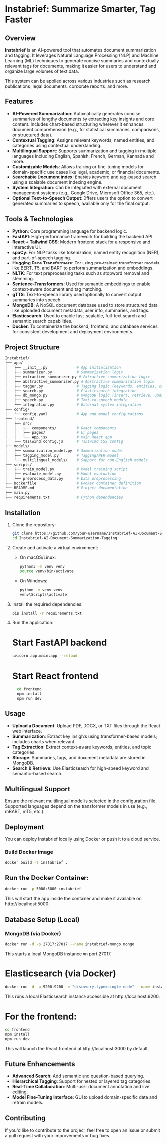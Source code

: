 # Instabrief: Summarize Smarter, Tag Faster

## Overview

**Instabrief** is an AI-powered tool that automates document summarization and tagging. It leverages Natural Language Processing (NLP) and Machine Learning (ML) techniques to generate concise summaries and contextually relevant tags for documents, making it easier for users to understand and organize large volumes of text data.

This system can be applied across various industries such as research publications, legal documents, corporate reports, and more.

## Features

* **AI-Powered Summarization**: Automatically generates concise summaries of lengthy documents by extracting key insights and core content. Includes chart-based structuring wherever it enhances document comprehension (e.g., for statistical summaries, comparisons, or structured data).
* **Contextual Tagging**: Assigns relevant keywords, named entities, and categories using contextual understanding.
* **Multilingual Support**: Supports summarization and tagging in multiple languages including English, Spanish, French, German, Kannada and more.
* **Customizable Models**: Allows training or fine-tuning models for domain-specific use cases like legal, academic, or financial documents.
* **Searchable Document Index**: Enables keyword and tag-based search using a scalable document indexing engine.
* **System Integration**: Can be integrated with external document management systems (e.g., Google Drive, Microsoft Office 365, etc.).
* **Optional Text-to-Speech Output**: Offers users the option to convert generated summaries to speech, available only for the final output.

## Tools & Technologies

- **Python**: Core programming language for backend logic.
- **FastAPI**: High-performance framework for building the backend API.
- **React + Tailwind CSS**: Modern frontend stack for a responsive and interactive UI.
- **spaCy**: For NLP tasks like tokenization, named entity recognition (NER), and part-of-speech tagging.
- **Hugging Face Transformers**: For using pre-trained transformer models like BERT, T5, and BART to perform summarization and embeddings.
- **NLTK**: For text preprocessing tasks such as stopword removal and stemming.
- **Sentence-Transformers**: Used for semantic embeddings to enable context-aware document and tag matching.
- **gTTS**: Text-to-speech library used optionally to convert output summaries into speech.
- **MongoDB**: A NoSQL document database used to store structured data like uploaded document metadata, user info, summaries, and tags.
- **Elasticsearch**: Used to enable fast, scalable, full-text search and semantic search capabilities.
- **Docker**: To containerize the backend, frontend, and database services for consistent development and deployment environments.

## Project Structure

```bash
Instabrief/
├── app/
│   ├── __init__.py             # App initialization
│   ├── summarizer.py           # Summarization logic
│   ├── extractive_summarizer.py # Extractive summarization logic
│   ├── abstractive_summarizer.py # Abstractive summarization logic
│   ├── tagger.py               # Tagging logic (keywords, entities, categories)
│   ├── search.py               # Elasticsearch integration
│   ├── db_mongo.py             # MongoDB logic (insert, retrieve, update documents)
│   ├── speech.py               # Text-to-speech module
│   └── integration.py          # External system integration
├── config/
│   └── config.yaml             # App and model configurations
├── frontend/
│   ├── src/
│   │   ├── components/         # React components
│   │   ├── pages/              # UI pages
│   │   └── App.jsx             # Main React app
│   └── tailwind.config.js      # Tailwind CSS config
├── models/
│   ├── summarization_model.py  # Summarization model
│   ├── tagging_model.py        # Tagging/NER model
│   └── multilingual_models/    # Support for non-English models
├── scripts/
│   ├── train_model.py          # Model training script
│   ├── evaluate_model.py       # Model evaluation
│   └── preprocess_data.py      # Data preprocessing
├── Dockerfile                  # Docker container definition
└── README.md                   # Project documentation
├── main.py 
├── requirements.txt            # Python dependencies


```

## Installation

1. Clone the repository:

    ```bash
    git clone https://github.com/your-username/Instabrief-AI-Document-Summarization-Tagging.git
    cd Instabrief-AI-Document-Summarization-Tagging
    ```

2. Create and activate a virtual environment:

    - On macOS/Linux:
      ```bash
      python3 -m venv venv
      source venv/bin/activate
      ```

    - On Windows:
      ```bash
      python -m venv venv
      venv\Scripts\activate
      ```

3. Install the required dependencies:

    ```bash
    pip install -r requirements.txt
    ```

4. Run the application:

    # Start FastAPI backend
    ```bash
    uvicorn app.main:app --reload
    ```

    # Start React frontend
    ```bash
      cd frontend
      npm install
      npm run dev
    ```


## Usage

- **Upload a Document**: Upload PDF, DOCX, or TXT files through the React web interface.
- **Summarization**: Extract key insights using transformer-based models; includes charts when relevant.
- **Tag Extraction**: Extract context-aware keywords, entities, and topic categories.
- **Storage**: Summaries, tags, and document metadata are stored in MongoDB.
- **Search & Retrieve**: Use Elasticsearch for high-speed keyword and semantic-based search.

## Multilingual Support

Ensure the relevant multilingual model is selected in the configuration file.  
Supported languages depend on the transformer models in use (e.g., mBART, mT5, etc.).

## Deployment

You can deploy Instabrief locally using Docker or push it to a cloud service.

### Build Docker Image

```bash
docker build -t instabrief .
```

## Run the Docker Container:

```bash
docker run -p 5000:5000 instabrief
```

This will start the app inside the container and make it available on http://localhost:5000.

## Database Setup (Local)

### MongoDB (via Docker)

```bash
docker run -d -p 27017:27017 --name instabrief-mongo mongo
```
This starts a local MongoDB instance on port 27017.

# Elasticsearch (via Docker)
```bash
docker run -d -p 9200:9200 -e "discovery.type=single-node" --name instabrief-es elasticsearch:7.17.10
```
This runs a local Elasticsearch instance accessible at http://localhost:9200.

# For the frontend:

```bash
cd frontend
npm install
npm run dev
```
This will launch the React frontend at http://localhost:3000 by default.

## Future Enhancements

- **Advanced Search**: Add semantic and question-based querying.
- **Hierarchical Tagging**: Support for nested or layered tag categories.
- **Real-Time Collaboration**: Multi-user document annotation and live editing.
- **Model Fine-Tuning Interface**: GUI to upload domain-specific data and retrain models.

## Contributing
If you'd like to contribute to the project, feel free to open an issue or submit a pull request with your improvements or bug fixes.

